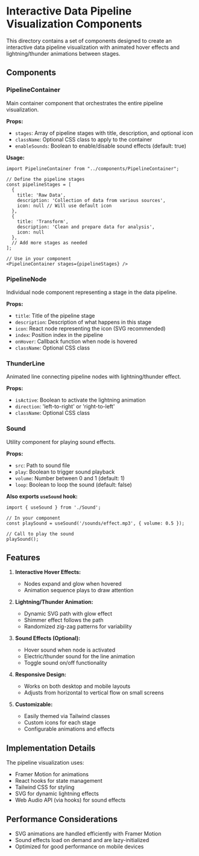 # Interactive Data Pipeline Visualization Components

This directory contains a set of components designed to create an interactive data pipeline visualization with animated hover effects and lightning/thunder animations between stages.

## Components

### PipelineContainer

Main container component that orchestrates the entire pipeline visualization.

**Props:**
- `stages`: Array of pipeline stages with title, description, and optional icon
- `className`: Optional CSS class to apply to the container
- `enableSounds`: Boolean to enable/disable sound effects (default: true)

**Usage:**
```tsx
import PipelineContainer from "../components/PipelineContainer";

// Define the pipeline stages
const pipelineStages = [
  {
    title: 'Raw Data',
    description: 'Collection of data from various sources',
    icon: null // Will use default icon
  },
  {
    title: 'Transform',
    description: 'Clean and prepare data for analysis',
    icon: null
  },
  // Add more stages as needed
];

// Use in your component
<PipelineContainer stages={pipelineStages} />
```

### PipelineNode

Individual node component representing a stage in the data pipeline.

**Props:**
- `title`: Title of the pipeline stage
- `description`: Description of what happens in this stage
- `icon`: React node representing the icon (SVG recommended)
- `index`: Position index in the pipeline
- `onHover`: Callback function when node is hovered
- `className`: Optional CSS class

### ThunderLine

Animated line connecting pipeline nodes with lightning/thunder effect.

**Props:**
- `isActive`: Boolean to activate the lightning animation
- `direction`: 'left-to-right' or 'right-to-left'
- `className`: Optional CSS class

### Sound

Utility component for playing sound effects.

**Props:**
- `src`: Path to sound file
- `play`: Boolean to trigger sound playback
- `volume`: Number between 0 and 1 (default: 1)
- `loop`: Boolean to loop the sound (default: false)

**Also exports `useSound` hook:**
```tsx
import { useSound } from './Sound';

// In your component
const playSound = useSound('/sounds/effect.mp3', { volume: 0.5 });

// Call to play the sound
playSound();
```

## Features

1. **Interactive Hover Effects:**
   - Nodes expand and glow when hovered
   - Animation sequence plays to draw attention
   
2. **Lightning/Thunder Animation:**
   - Dynamic SVG path with glow effect
   - Shimmer effect follows the path
   - Randomized zig-zag patterns for variability
   
3. **Sound Effects (Optional):**
   - Hover sound when node is activated
   - Electric/thunder sound for the line animation
   - Toggle sound on/off functionality
   
4. **Responsive Design:**
   - Works on both desktop and mobile layouts
   - Adjusts from horizontal to vertical flow on small screens
   
5. **Customizable:**
   - Easily themed via Tailwind classes
   - Custom icons for each stage
   - Configurable animations and effects

## Implementation Details

The pipeline visualization uses:
- Framer Motion for animations
- React hooks for state management
- Tailwind CSS for styling
- SVG for dynamic lightning effects
- Web Audio API (via hooks) for sound effects

## Performance Considerations

- SVG animations are handled efficiently with Framer Motion
- Sound effects load on demand and are lazy-initialized
- Optimized for good performance on mobile devices
